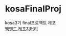 # kosaFinalProj
kosa3기 final프로젝트 레포  
[백엔드 레포지터리](https://github.com/kosa3-OverClock/kosa3-OverClock-kosa-FinalProj-baekend.git)
